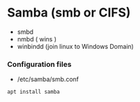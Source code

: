# Samba (smb or CIFS)
* smbd
* nmbd  ( wins )
* winbindd (join linux to Windows Domain)

### Configuration files
* /etc/samba/smb.conf

```
apt install samba 
```
